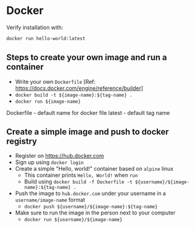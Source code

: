 # Docker

Verify installation with:

```bash
docker run hello-world:latest
```

## Steps to create your own image and run a container

* Write your own `Dockerfile` [Ref: https://docs.docker.com/engine/reference/builder]
* `docker build -t ${image-name}:${tag-name} .`
* `docker run ${image-name}`

Dockerfile - default name for docker file
latest - default tag name

## Create a simple image and push to docker registry

* Register on https://hub.docker.com
* Sign up using `docker login`
* Create a simple "Hello, world!" container based on `alpine` linux
  * This container prints `Hello, World!` when `run`
  * Build using `docker build -f Dockerfile -t ${username}/${image-name}:${tag-name} .`
* Push the image to `hub.docker.com` under your username in a `username/image-name` format
  * `docker push ${username}/${image-name}:${tag-name}`
* Make sure to run the image in the person next to your computer
  * `docker run ${username}/${image-name}`
